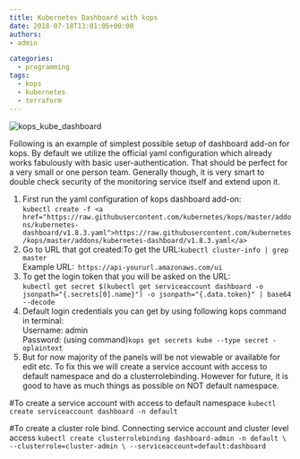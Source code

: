 ```yaml
---
title: Kubernetes Dashboard with kops
date: 2018-07-18T13:01:05+00:00
authors:
- admin

categories:
  - programming
tags:
  - kops
  - kubernetes
  - terraform
---
```

![kops_kube_dashboard](posts/kops_kube_dashboard.png "")

Following is an example of simplest possible setup of dashboard add-on for kops. By default we utilize the official yaml configuration which already works fabulously with basic user-authentication. That should be perfect for a very small or one person team. Generally though, it is very smart to double check security of the monitoring service itself and extend upon it.

  1. First run the yaml configuration of kops dashboard add-on:  
    `kubectl create -f <a href="https://raw.githubusercontent.com/kubernetes/kops/master/addons/kubernetes-dashboard/v1.8.3.yaml">https://raw.githubusercontent.com/kubernetes/kops/master/addons/kubernetes-dashboard/v1.8.3.yaml</a>`
  2. Go to URL that got created:To get the URL:`
kubectl cluster-info | grep master
`  
    Example URL:`
https://api-yoururl.amazonaws.com/ui`
  3. To get the login token that you will be asked on the URL:  
    `kubectl get secret $(kubectl get serviceaccount dashboard -o jsonpath="{.secrets[0].name}") -o jsonpath="{.data.token}" | base64 --decode`
  4. Default login credentials you can get by using following kops command in terminal:  
    Username: admin  
    Password: (using command)`kops get secrets kube --type secret -oplaintext`
  5. But for now majority of the panels will be not viewable or available for edit etc. To fix this we will create a service account with access to default namespace and do a clusterrolebinding. However for future, it is good to have as much things as possible on NOT default namespace.  


  #To create a service account with access to default namespace
  `kubectl create serviceaccount dashboard -n default`
 
 
#To create a cluster role bind. Connecting service account and cluster level access
`kubectl create clusterrolebinding dashboard-admin -n default \
--clusterrole=cluster-admin \
--serviceaccount=default:dashboard`